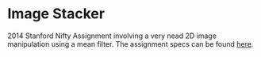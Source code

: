 # Image Stacker
2014 Stanford Nifty Assignment involving a very nead 2D image manipulation using a mean filter. The assignment specs can be found [here](http://nifty.stanford.edu/2014/nicholson-image-stacker/).